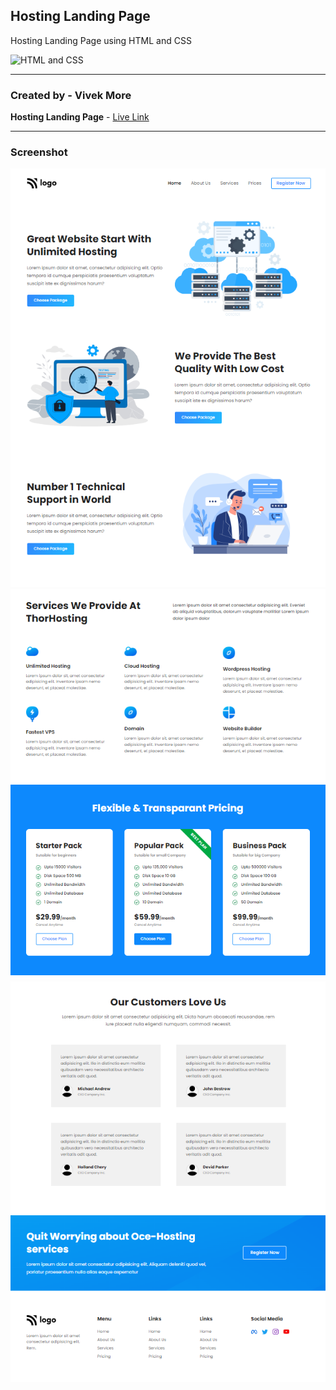 ## Hosting Landing Page

Hosting Landing Page using HTML and CSS

![HTML and CSS](https://img.shields.io/badge/HTML-CSS-success)

---

### Created by - Vivek More

**Hosting Landing Page** - [Live Link]()

---

### Screenshot

![Project Screenshot](./Screenshot/Screenshot-01.png)
![Project Screenshot](./Screenshot/Screenshot-02.png)
![Project Screenshot](./Screenshot/Screenshot-03.png)
